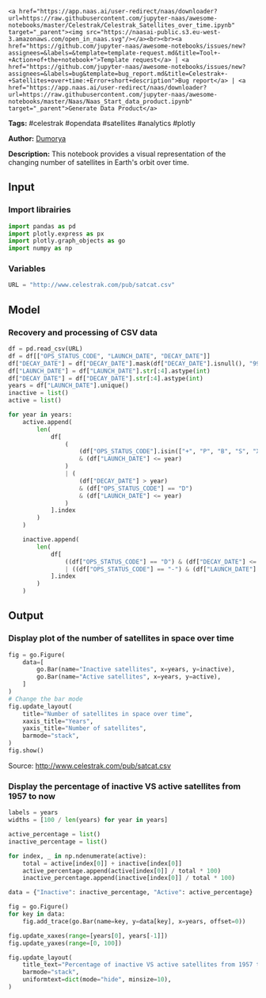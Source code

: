     <a href="https://app.naas.ai/user-redirect/naas/downloader?url=https://raw.githubusercontent.com/jupyter-naas/awesome-notebooks/master/Celestrak/Celestrak_Satellites_over_time.ipynb" target="_parent"><img src="https://naasai-public.s3.eu-west-3.amazonaws.com/open_in_naas.svg"/></a><br><br><a href="https://github.com/jupyter-naas/awesome-notebooks/issues/new?assignees=&labels=&template=template-request.md&title=Tool+-+Action+of+the+notebook+">Template request</a> | <a href="https://github.com/jupyter-naas/awesome-notebooks/issues/new?assignees=&labels=bug&template=bug_report.md&title=Celestrak+-+Satellites+over+time:+Error+short+description">Bug report</a> | <a href="https://app.naas.ai/user-redirect/naas/downloader?url=https://raw.githubusercontent.com/jupyter-naas/awesome-notebooks/master/Naas/Naas_Start_data_product.ipynb" target="_parent">Generate Data Product</a>

**Tags:** #celestrak #opendata #satellites #analytics #plotly

**Author:** [Dumorya](https://github.com/Dumorya)

**Description:** This notebook provides a visual representation of the changing number of satellites in Earth's orbit over time.

## Input

### Import librairies


```python
import pandas as pd
import plotly.express as px
import plotly.graph_objects as go
import numpy as np
```

### Variables


```python
URL = "http://www.celestrak.com/pub/satcat.csv"
```

## Model

### Recovery and processing of CSV data


```python
df = pd.read_csv(URL)
df = df[["OPS_STATUS_CODE", "LAUNCH_DATE", "DECAY_DATE"]]
df["DECAY_DATE"] = df["DECAY_DATE"].mask(df["DECAY_DATE"].isnull(), "9999")
df["LAUNCH_DATE"] = df["LAUNCH_DATE"].str[:4].astype(int)
df["DECAY_DATE"] = df["DECAY_DATE"].str[:4].astype(int)
years = df["LAUNCH_DATE"].unique()
inactive = list()
active = list()

for year in years:
    active.append(
        len(
            df[
                (
                    (df["OPS_STATUS_CODE"].isin(["+", "P", "B", "S", "X"]))
                    & (df["LAUNCH_DATE"] <= year)
                )
                | (
                    (df["DECAY_DATE"] > year)
                    & (df["OPS_STATUS_CODE"] == "D")
                    & (df["LAUNCH_DATE"] <= year)
                )
            ].index
        )
    )

    inactive.append(
        len(
            df[
                ((df["OPS_STATUS_CODE"] == "D") & (df["DECAY_DATE"] <= year))
                | ((df["OPS_STATUS_CODE"] == "-") & (df["LAUNCH_DATE"] <= year))
            ].index
        )
    )
```

## Output

### Display plot of the number of satellites in space over time


```python
fig = go.Figure(
    data=[
        go.Bar(name="Inactive satellites", x=years, y=inactive),
        go.Bar(name="Active satellites", x=years, y=active),
    ]
)
# Change the bar mode
fig.update_layout(
    title="Number of satellites in space over time",
    xaxis_title="Years",
    yaxis_title="Number of satellites",
    barmode="stack",
)
fig.show()
```

Source: http://www.celestrak.com/pub/satcat.csv

### Display the percentage of inactive VS active satellites from 1957 to now


```python
labels = years
widths = [100 / len(years) for year in years]

active_percentage = list()
inactive_percentage = list()

for index, _ in np.ndenumerate(active):
    total = active[index[0]] + inactive[index[0]]
    active_percentage.append(active[index[0]] / total * 100)
    inactive_percentage.append(inactive[index[0]] / total * 100)

data = {"Inactive": inactive_percentage, "Active": active_percentage}

fig = go.Figure()
for key in data:
    fig.add_trace(go.Bar(name=key, y=data[key], x=years, offset=0))

fig.update_xaxes(range=[years[0], years[-1]])
fig.update_yaxes(range=[0, 100])

fig.update_layout(
    title_text="Percentage of inactive VS active satellites from 1957 to now",
    barmode="stack",
    uniformtext=dict(mode="hide", minsize=10),
)
```
